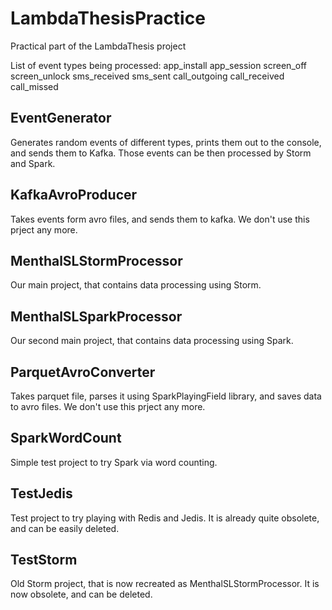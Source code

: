 LambdaThesisPractice
====================

Practical part of the LambdaThesis project

List of event types being processed:
    app_install
    app_session
    screen_off
    screen_unlock
    sms_received
    sms_sent
    call_outgoing
    call_received
    call_missed


<h2>EventGenerator</h2>

Generates random events of different types, prints them out to the console, and sends them to Kafka.
Those events can be then processed by Storm and Spark.

<h2>KafkaAvroProducer</h2>

Takes events form avro files, and sends them to kafka.
We don't use this prject any more.

<h2>MenthalSLStormProcessor</h2>

Our main project, that contains data processing using Storm.

<h2>MenthalSLSparkProcessor</h2>

Our second main project, that contains data processing using Spark.

<h2>ParquetAvroConverter</h2>

Takes parquet file, parses it using SparkPlayingField library, and saves data to avro files.
We don't use this prject any more.

<h2>SparkWordCount</h2>

Simple test project to try Spark via word counting.

<h2>TestJedis</h2>

Test project to try playing with Redis and Jedis.
It is already quite obsolete, and can be easily deleted.

<h2>TestStorm</h2>

Old Storm project, that is now recreated as MenthalSLStormProcessor.
It is now obsolete, and can be deleted.
